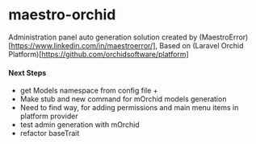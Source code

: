 # maestro-orchid

Administration panel auto generation solution created by (MaestroError)[https://www.linkedin.com/in/maestroerror/], Based on (Laravel Orchid Platform)[https://github.com/orchidsoftware/platform]

#### Next Steps

- get Models namespace from config file +
- Make stub and new command for mOrchid models generation
- Need to find way, for adding permissions and main menu items in platform provider
- test admin generation with mOrchid
- refactor baseTrait